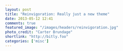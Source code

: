 ```yaml
---
layout: post
title: "Reinvigoration: Really just a new theme"
date: 2013-05-12 12:41
comments: true
featured_image: "/images/headers/reinvigoration.jpg"
photo_credit: "Carter Brundage"
shortlink: "http://bitly.foo"
categories: ['misc']
---
```


